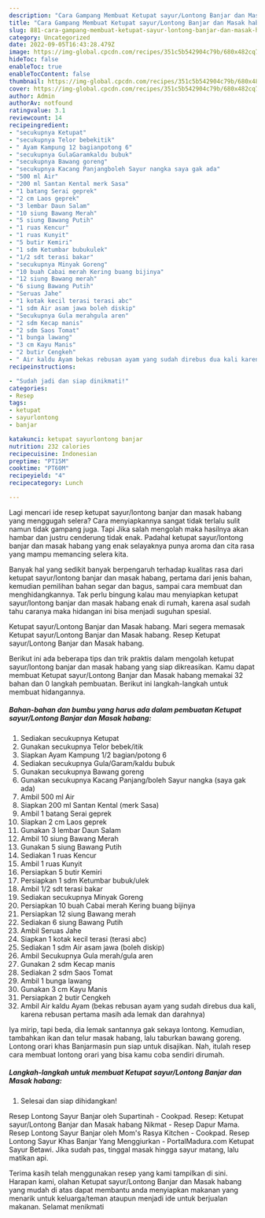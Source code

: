 ```yaml
---
description: "Cara Gampang Membuat Ketupat sayur/Lontong Banjar dan Masak habang yang Bikin Ngiler, Buat Buka Puasa}"
title: "Cara Gampang Membuat Ketupat sayur/Lontong Banjar dan Masak habang yang Bikin Ngiler, Buat Buka Puasa}"
slug: 881-cara-gampang-membuat-ketupat-sayur-lontong-banjar-dan-masak-habang-yang-bikin-ngiler-buat-buka-puasa
category: Uncategorized
date: 2022-09-05T16:43:28.479Z
image: https://img-global.cpcdn.com/recipes/351c5b542904c79b/680x482cq70/ketupat-sayurlontong-banjar-dan-masak-habang-foto-resep-utama.jpg
hideToc: false
enableToc: true
enableTocContent: false
thumbnail: https://img-global.cpcdn.com/recipes/351c5b542904c79b/680x482cq70/ketupat-sayurlontong-banjar-dan-masak-habang-foto-resep-utama.jpg
cover: https://img-global.cpcdn.com/recipes/351c5b542904c79b/680x482cq70/ketupat-sayurlontong-banjar-dan-masak-habang-foto-resep-utama.jpg
author: Admin
authorAv: notfound
ratingvalue: 3.1
reviewcount: 14
recipeingredient:
- "secukupnya Ketupat"
- "secukupnya Telor bebekitik"
- " Ayam Kampung 12 bagianpotong 6"
- "secukupnya GulaGaramkaldu bubuk"
- "secukupnya Bawang goreng"
- "secukupnya Kacang Panjangboleh Sayur nangka saya gak ada"
- "500 ml Air"
- "200 ml Santan Kental merk Sasa"
- "1 batang Serai geprek"
- "2 cm Laos geprek"
- "3 lembar Daun Salam"
- "10 siung Bawang Merah"
- "5 siung Bawang Putih"
- "1 ruas Kencur"
- "1 ruas Kunyit"
- "5 butir Kemiri"
- "1 sdm Ketumbar bubukulek"
- "1/2 sdt terasi bakar"
- "secukupnya Minyak Goreng"
- "10 buah Cabai merah Kering buang bijinya"
- "12 siung Bawang merah"
- "6 siung Bawang Putih"
- "Seruas Jahe"
- "1 kotak kecil terasi terasi abc"
- "1 sdm Air asam jawa boleh diskip"
- "Secukupnya Gula merahgula aren"
- "2 sdm Kecap manis"
- "2 sdm Saos Tomat"
- "1 bunga lawang"
- "3 cm Kayu Manis"
- "2 butir Cengkeh"
- " Air kaldu Ayam bekas rebusan ayam yang sudah direbus dua kali karena rebusan pertama masih ada lemak dan darahnya"
recipeinstructions:

- "Sudah jadi dan siap dinikmati!"
categories:
- Resep
tags:
- ketupat
- sayurlontong
- banjar

katakunci: ketupat sayurlontong banjar 
nutrition: 232 calories
recipecuisine: Indonesian
preptime: "PT15M"
cooktime: "PT60M"
recipeyield: "4"
recipecategory: Lunch

---
```



Lagi mencari ide resep ketupat sayur/lontong banjar dan masak habang yang menggugah selera? Cara menyiapkannya sangat tidak terlalu sulit namun tidak gampang juga. Tapi Jika salah mengolah maka hasilnya akan hambar dan justru cenderung tidak enak. Padahal ketupat sayur/lontong banjar dan masak habang yang enak selayaknya punya aroma dan cita rasa yang mampu memancing selera kita.


Banyak hal yang sedikit banyak berpengaruh terhadap kualitas rasa dari ketupat sayur/lontong banjar dan masak habang, pertama dari jenis bahan, kemudian pemilihan bahan segar dan bagus, sampai cara membuat dan menghidangkannya. Tak perlu bingung kalau mau menyiapkan ketupat sayur/lontong banjar dan masak habang enak di rumah, karena asal sudah tahu caranya maka hidangan ini bisa menjadi suguhan spesial.

Ketupat sayur/Lontong Banjar dan Masak habang. Mari segera memasak Ketupat sayur/Lontong Banjar dan Masak habang. Resep Ketupat sayur/Lontong Banjar dan Masak habang.


Berikut ini ada beberapa tips dan trik praktis dalam mengolah ketupat sayur/lontong banjar dan masak habang yang siap dikreasikan. Kamu dapat membuat Ketupat sayur/Lontong Banjar dan Masak habang memakai 32 bahan dan 0 langkah pembuatan. Berikut ini langkah-langkah untuk membuat hidangannya.

<!--inarticleads1-->

##### Bahan-bahan dan bumbu yang harus ada dalam pembuatan Ketupat sayur/Lontong Banjar dan Masak habang:

1. Sediakan secukupnya Ketupat
1. Gunakan secukupnya Telor bebek/itik
1. Siapkan  Ayam Kampung 1/2 bagian/potong 6
1. Sediakan secukupnya Gula/Garam/kaldu bubuk
1. Gunakan secukupnya Bawang goreng
1. Gunakan secukupnya Kacang Panjang/boleh Sayur nangka (saya gak ada)
1. Ambil 500 ml Air
1. Siapkan 200 ml Santan Kental (merk Sasa)
1. Ambil 1 batang Serai geprek
1. Siapkan 2 cm Laos geprek
1. Gunakan 3 lembar Daun Salam
1. Ambil 10 siung Bawang Merah
1. Gunakan 5 siung Bawang Putih
1. Sediakan 1 ruas Kencur
1. Ambil 1 ruas Kunyit
1. Persiapkan 5 butir Kemiri
1. Persiapkan 1 sdm Ketumbar bubuk/ulek
1. Ambil 1/2 sdt terasi bakar
1. Sediakan secukupnya Minyak Goreng
1. Persiapkan 10 buah Cabai merah Kering buang bijinya
1. Persiapkan 12 siung Bawang merah
1. Sediakan 6 siung Bawang Putih
1. Ambil Seruas Jahe
1. Siapkan 1 kotak kecil terasi (terasi abc)
1. Sediakan 1 sdm Air asam jawa (boleh diskip)
1. Ambil Secukupnya Gula merah/gula aren
1. Gunakan 2 sdm Kecap manis
1. Sediakan 2 sdm Saos Tomat
1. Ambil 1 bunga lawang
1. Gunakan 3 cm Kayu Manis
1. Persiapkan 2 butir Cengkeh
1. Ambil  Air kaldu Ayam (bekas rebusan ayam yang sudah direbus dua kali, karena rebusan pertama masih ada lemak dan darahnya)


Iya mirip, tapi beda, dia lemak santannya gak sekaya lontong. Kemudian, tambahkan ikan dan telur masak habang, lalu taburkan bawang goreng. Lontong orari khas Banjarmasin pun siap untuk disajikan. Nah, itulah resep cara membuat lontong orari yang bisa kamu coba sendiri dirumah. 

<!--inarticleads2-->

##### Langkah-langkah untuk membuat Ketupat sayur/Lontong Banjar dan Masak habang:


1. Selesai dan siap dihidangkan!

Resep Lontong Sayur Banjar oleh Supartinah - Cookpad. Resep: Ketupat sayur/Lontong Banjar dan Masak habang Nikmat - Resep Dapur Mama. Resep Lontong Sayur Banjar oleh Mom&#39;s Rasya Kitchen - Cookpad. Resep Lontong Sayur Khas Banjar Yang Menggiurkan - PortalMadura.com Ketupat Sayur Betawi. Jika sudah pas, tinggal masak hingga sayur matang, lalu matikan api. 

Terima kasih telah menggunakan resep yang kami tampilkan di sini. Harapan kami, olahan Ketupat sayur/Lontong Banjar dan Masak habang yang mudah di atas dapat membantu anda menyiapkan makanan yang menarik untuk keluarga/teman ataupun menjadi ide untuk berjualan makanan. Selamat menikmati

